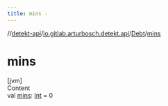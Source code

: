 ```yaml
---
title: mins -
---
```

//[detekt-api](../../index.md)/[io.gitlab.arturbosch.detekt.api](../index.md)/[Debt](index.md)/[mins](mins.md)



# mins  
[jvm]  
Content  
val [mins](mins.md): [Int](https://kotlinlang.org/api/latest/jvm/stdlib/kotlin/-int/index.html) = 0  



